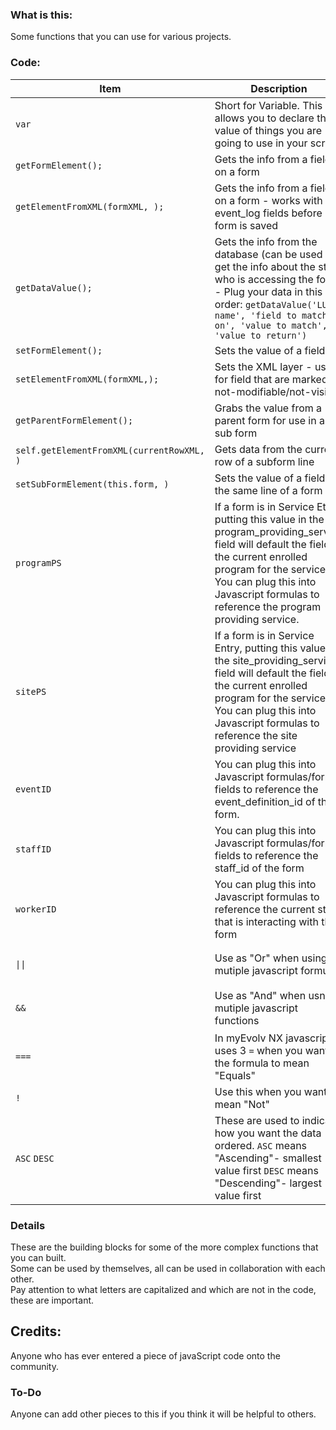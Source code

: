 ### What is this:
Some functions that you can use for various projects.

### Code:
| Item | Description | Example | 
| ---- | ----------- | ------- | 
| `var` | Short for Variable. This allows you to declare the value of things you are going to use in your script | `var mydata = getDataValue('user_defined_lut', 'user_defined_lut_id', 'UDF_choices', 'description')`; | 
| `getFormElement();`  | Gets the info from a field on a form | `getFormElement('actual_date');` | 
| `getElementFromXML(formXML, );`  | Gets the info from a field on a form - works with event_log fields before form is saved | `getElementFromXML(formXML,'program_providing_srevice');` | 
| `getDataValue();`  | Gets the info from the database (can be used to get the info about the staff who is accessing the form) - Plug your data in this order: `getDataValue('LUT name', 'field to match on', 'value to match', 'value to return')` | `getDataValue('user_defined_lut', 'user_defined_lut_id', 'UDF_choices', 'description');` | 
| `setFormElement();`  | Sets the value of a field  | `setFormElement('udf_regularstring', mydata);` | 
| `setElementFromXML(formXML,);`  |  Sets the XML layer - used for field that are marked not-modifiable/not-visible  | `setElementFromXML(formXML, 'is_telehealth', 'on')` | 
| `getParentFormElement();`  |  Grabs the value from a parent form for use in a sub form | `getParentFormElement('activity_type');`
| `self.getElementFromXML(currentRowXML, )` | Gets data from the current row of a subform line | `self.getElementFromXML(currentRowXML,'udf_collpicklist');`
| `setSubFormElement(this.form, )` |  Sets the value of a field in the same line of a form  | `setSubFormElement(this.form, 'local_worker_supervisor', desc);`
| `programPS` |  If a form is in Service Etry, putting this value in the program_providing_service field will default the field to the current enrolled program for the service. You can plug this into Javascript formulas to reference the program providing service.  |  `getDataValue('primary_worker_assignment_view', 'people_id', parentValue, 'staff_id', 'end_date is null and program_info_id = "programPS"')`
| `sitePS` |  If a form is in Service Entry, putting this value in the site_providing_service field will default the field to the current enrolled program for the service. You can plug this into Javascript formulas to reference the site providing service  |  example
| `eventID` | You can plug this into Javascript formulas/form fields to reference the event_definition_id of the form. |  example
| `staffID` | You can plug this into Javascript formulas/form fields to reference the staff_id of the form |  example
| `workerID` |  You can plug this into Javascript formulas to reference the current staff that is interacting with the form |  `if (formAction == 'EDIT'){{setFormElement('staff_id', workerID);}}`
| `\|\|` |  Use as "Or" when using mutiple javascript formulas |  `getDataValue('user_defined_lut', 'user_defined_lut_id', 'UDF_choices', 'description') = 'Yes'; \|\| getDataValue('user_defined_lut', 'user_defined_lut_id', 'UDF_choices', 'description') = 'Maybe'`
| `&&` |  Use as "And" when usning mutiple javascript functions | `getDataValue('user_defined_lut', 'user_defined_lut_id', 'UDF_choices', 'description') = 'Yes'; && getDataValue('user_defined_lut2', 'user_defined_lut_id', 'UDF_choices', 'description') = 'Yellow'`
| `===` |  In myEvolv NX javascript uses 3 `=` when you want the formula to mean "Equals" |  `getFormElement('udf_refcl') === 'A1B03084-BC60-4867-98A4-2AF7F2D3879F'`
| `!` |  Use this when you want to mean "Not"  |  `getFormElement('udf_refcl') !== 'A1B03084-BC60-4867-98A4-2AF7F2D3879F'`
|`ASC` `DESC`| These are used to indicate how you want the data ordered. `ASC` means "Ascending"- smallest value first `DESC` means "Descending"- largest value first |`program_name ASC`<br> program names will be listed in ABC order<br>`actual_date DESC` <br> Dates will be listed oldest to newest| 



### Details
These are the building blocks for some of the more complex functions that you can built.  
Some can be used by themselves, all can be used in collaboration with each other.  
Pay attention to what letters are capitalized and which are not in the code, these are important. 

## Credits:
Anyone who has ever entered a piece of javaScript code onto the community. 

### To-Do
Anyone can add other pieces to this if you think it will be helpful to others.

